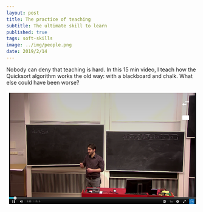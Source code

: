 ```yaml
---
layout: post
title: The practice of teaching
subtitle: The ultimate skill to learn
published: true
tags: soft-skills
image: ../img/people.png
date: 2019/2/14
---
```


Nobody can deny that teaching is hard. In this 15 min video, I teach how the Quicksort algorithm works the old way: with a blackboard and chalk. What else could have been worse?

<a href="https://play.kth.se/media/C%C3%A9sar+S+%2803+10+2019%29+-+G7/0_mdpi8fsb" rel="Quicksort in explained in 15min">![](../img/class.png)</a>


